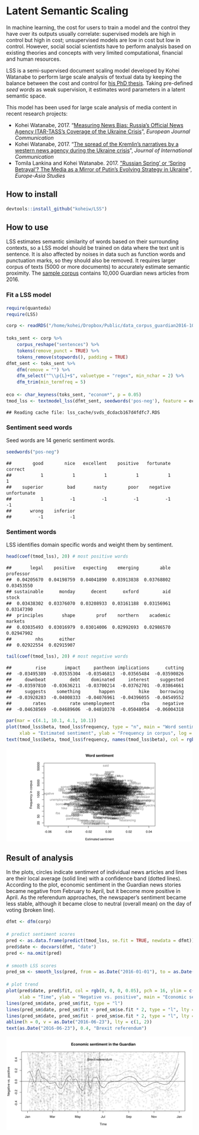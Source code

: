
# Latent Semantic Scaling

In machine learning, the cost for users to train a model and the control
they have over its outputs usually correlate: supervised models are high
in control but high in cost; unsupervised models are low in cost but low
in control. However, social social scientists have to perform analysis
based on existing theories and concepts with very limited computational,
financial and human resources.

LSS is a semi-supervised document scaling model developed by Kohei
Watanabe to perform large scale analysis of textual data by keeping the
balance between the cost and control for [his PhD
thesis](http://etheses.lse.ac.uk/3658/). Taking pre-defined *seed words*
as weak supervision, it estimates word parameters in a latent semantic
space.

This model has been used for large scale analysis of media content in
recent research projects:

  - Kohei Watanabe, 2017. “[Measuring News Bias: Russia’s Official News
    Agency ITAR-TASS’s Coverage of the Ukraine
    Crisis](http://journals.sagepub.com/eprint/TBc9miIc89njZvY3gyAt/full)”,
    *European Journal Communication*
  - Kohei Watanabe, 2017. “[The spread of the Kremlin’s narratives by a
    western news agency during the Ukraine
    crisis](http://www.tandfonline.com/eprint/h2IHsz2YKce6uJeeCmcd/full)”,
    *Journal of International Communication*
  - Tomila Lankina and Kohei Watanabe. 2017. ["Russian Spring’ or
    ‘Spring Betrayal’? The Media as a Mirror of Putin’s Evolving
    Strategy in
    Ukraine](http://www.tandfonline.com/eprint/tWik7KDfsZv8C2KeNkI5/full)",
    *Europe-Asia Studies*

## How to install

``` r
devtools::install_github("koheiw/LSS")
```

## How to use

LSS estimates semantic similarity of words based on their surrounding
contexts, so a LSS model should be trained on data where the text unit
is sentence. It is also affected by noises in data such as function
words and punctuation marks, so they should also be removed. It requires
larger corpus of texts (5000 or more documents) to accurately estimate
semantic proximity. The [sample
corpus](https://www.dropbox.com/s/kfhdoifes7z7t6j/data_corpus_guardian2016-10k.RDS?dl=1)
contains 10,000 Guardian news articles from 2016.

### Fit a LSS model

``` r
require(quanteda)
require(LSS)
```

``` r
corp <- readRDS("/home/kohei/Dropbox/Public/data_corpus_guardian2016-10k.rds")

toks_sent <- corp %>% 
    corpus_reshape("sentences") %>% 
    tokens(remove_punct = TRUE) %>% 
    tokens_remove(stopwords(), padding = TRUE)
dfmt_sent <- toks_sent %>% 
    dfm(remove = "") %>% 
    dfm_select("^\\p{L}+$", valuetype = "regex", min_nchar = 2) %>% 
    dfm_trim(min_termfreq = 5)

eco <- char_keyness(toks_sent, "econom*", p = 0.05)
tmod_lss <- textmodel_lss(dfmt_sent, seedwords('pos-neg'), feature = eco, cache = TRUE)
```

    ## Reading cache file: lss_cache/svds_dcdacb167d4fdfc7.RDS

### Sentiment seed words

Seed words are 14 generic sentiment
    words.

``` r
seedwords("pos-neg")
```

    ##        good        nice   excellent    positive   fortunate     correct 
    ##           1           1           1           1           1           1 
    ##    superior         bad       nasty        poor    negative unfortunate 
    ##           1          -1          -1          -1          -1          -1 
    ##       wrong    inferior 
    ##          -1          -1

### Sentiment words

LSS identifies domain specific words and weight them by
    sentiment.

``` r
head(coef(tmod_lss), 20) # most positive words
```

    ##       legal    positive   expecting    emerging        able   professor 
    ##  0.04205670  0.04198759  0.04041890  0.03913838  0.03768802  0.03453550 
    ## sustainable      monday      decent      oxford         aid       stock 
    ##  0.03438302  0.03376070  0.03208933  0.03161188  0.03156961  0.03147390 
    ##  principles       shape        prof    northern    academic     markets 
    ##  0.03035493  0.03016979  0.03014006  0.02992693  0.02986570  0.02947902 
    ##         nhs      either 
    ##  0.02922554  0.02915907

``` r
tail(coef(tmod_lss), 20) # most negative words
```

    ##         rise       impact     pantheon implications      cutting 
    ##  -0.03495389  -0.03535304  -0.03546813  -0.03565484  -0.03590826 
    ##     downbeat         debt    dominated     interest    suggested 
    ##  -0.03597810  -0.03636211  -0.03700214  -0.03762701  -0.03864661 
    ##     suggests    something       happen         hike    borrowing 
    ##  -0.03928283  -0.04008333  -0.04076961  -0.04396055  -0.04549552 
    ##        rates         rate unemployment          rba     negative 
    ##  -0.04638569  -0.04689606  -0.04810378  -0.05048054  -0.06004318

``` r
par(mar = c(4.1, 10.1, 4.1, 10.1))
plot(tmod_lss$beta, tmod_lss$frequency, type = "n", main = "Word sentiment",
     xlab = "Estimated sentiment", ylab = "Frequency in corpus", log = "y")
text(tmod_lss$beta, tmod_lss$frequency, names(tmod_lss$beta), col = rgb(0, 0, 0, 0.5))
```

![](images/unnamed-chunk-7-1.png)<!-- -->

## Result of analysis

In the plots, circles indicate sentiment of individual news articles and
lines are their local average (solid line) with a confidence band
(dotted lines). According to the plot, economic sentiment in the
Guardian news stories became negative from February to April, but it
become more positive in April. As the referendum approaches, the
newspaper’s sentiment became less stable, although it became close to
neutral (overall mean) on the day of voting (broken line).

``` r
dfmt <- dfm(corp)

# predict sentiment scores
pred <- as.data.frame(predict(tmod_lss, se.fit = TRUE, newdata = dfmt))
pred$date <- docvars(dfmt, "date")
pred <- na.omit(pred)

# smooth LSS scores
pred_sm <- smooth_lss(pred, from = as.Date("2016-01-01"), to = as.Date("2016-12-31"))

# plot trend
plot(pred$date, pred$fit, col = rgb(0, 0, 0, 0.05), pch = 16, ylim = c(-0.5, 0.5),
     xlab = "Time", ylab = "Negative vs. positive", main = "Economic sentiment in the Guardian")
lines(pred_sm$date, pred_sm$fit, type = "l")
lines(pred_sm$date, pred_sm$fit + pred_sm$se.fit * 2, type = "l", lty = 3)
lines(pred_sm$date, pred_sm$fit - pred_sm$se.fit * 2, type = "l", lty = 3)
abline(h = 0, v = as.Date("2016-06-23"), lty = c(1, 2))
text(as.Date("2016-06-23"), 0.4, "Brexit referendum")
```

![](images/unnamed-chunk-8-1.png)<!-- -->
